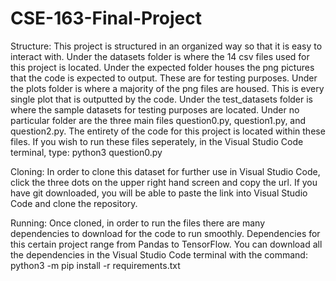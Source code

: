 # CSE-163-Final-Project

Structure:
This project is structured in an organized way so that it is easy to interact with. Under the datasets folder is where the 14 csv files used for this project is located. Under the expected folder houses the png pictures that the code is expected to output. These are for testing purposes. Under the plots folder is where a majority of the png files are housed. This is every single plot that is outputted by the code. Under the test_datasets folder is where the sample datasets for testing purposes are located. Under no particular folder are the three main files question0.py, question1.py, and question2.py. The entirety of the code for this project is located within these files. If you wish to run these files seperately, in the Visual Studio Code terminal, type: python3 question0.py

Cloning:
In order to clone this dataset for further use in Visual Studio Code, click the three dots on the upper right hand screen and copy the url. If you have git downloaded, you will be able to paste the link into Visual Studio Code and clone the repository. 

Running:
Once cloned, in order to run the files there are many dependencies to download for the code to run smoothly. Dependencies for this certain project range from Pandas to TensorFlow. You can download all the dependencies in the Visual Studio Code terminal with the command: python3  -m pip install -r requirements.txt

